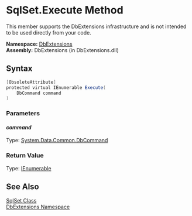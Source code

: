 SqlSet.Execute Method
=====================
This member supports the DbExtensions infrastructure and is not intended to be used directly from your code.

**Namespace:** [DbExtensions][1]  
**Assembly:** DbExtensions (in DbExtensions.dll)

Syntax
------

```csharp
[ObsoleteAttribute]
protected virtual IEnumerable Execute(
	DbCommand command
)
```

### Parameters

#### *command*
Type: [System.Data.Common.DbCommand][2]  


### Return Value
Type: [IEnumerable][3]

See Also
--------
[SqlSet Class][4]  
[DbExtensions Namespace][1]  

[1]: ../README.md
[2]: http://msdn.microsoft.com/en-us/library/852d01k6
[3]: http://msdn.microsoft.com/en-us/library/h1x9x1b1
[4]: README.md